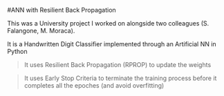 #ANN with Resilient Back Propagation

This was a University project I worked on alongside two colleagues (S. Falangone, M. Moraca).

It is a Handwritten Digit Classifier implemented through an Artificial NN in Python
  >It uses Resilient Back Propagation (RPROP) to update the weights
  
  >It uses Early Stop Criteria to terminate the training process before it completes all the epoches (and avoid overfitting)

